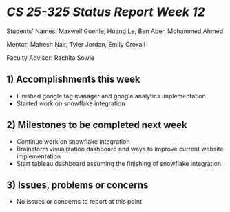 # *CS 25-325 Status Report Week 12*

Students' Names: Maxwell Goehle, Hoang Le, Ben Aber, Mohammed Ahmed

Mentor: Mahesh Nair, Tyler Jordan, Emily Croxall

Faculty Advisor: Rachita Sowle

 ## 1) Accomplishments this week ##
   - Finished google tag manager and google analytics implementation
   - Started work on snowflake integration
## 2) Milestones to be completed next week ##
   - Continue work on snowflake integration
   - Brainstorm visualization dashboard and ways to improve current website implementation
   - Start tableau dashboard assuming the finishing of snowflake integration
## 3) Issues, problems or concerns ## 
   - No issues or concerns to report at this point


